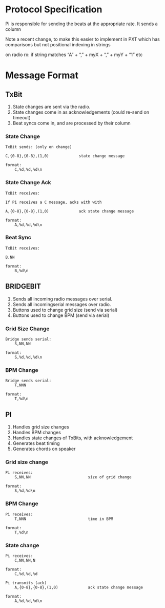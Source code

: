 # Protocol Specification

Pi is responsible for sending the beats at the appropriate rate. It sends a column

Note a recent change, to make this easier to implement in PXT which has comparisons
but not positional indexing in strings

on radio rx:
        if string matches “A” + “,” + myX + “,” + myY + “1”
etc


# Message Format

## TxBit

1. State changes are sent via the radio.
2. State changes come in as acknowledgements (could re-send on timeout)
3. Beat syncs come in, and are processed by their column

### State Change

    TxBit sends: (only on change)

    C,{0-8},{0-8},(1,0)             state change message

    format:
        C,%d,%d,%d\n

### State Change Ack

    TxBit receives:

    If Pi receives a C message, acks with with

    A,{0-8},{0-8},(1,0)             ack state change message

    format:
        A,%d,%d,%d\n

### Beat Sync

    TxBit receives:
    
    B,NN
    
    format:
        B,%d\n


## BRIDGEBIT

1. Sends all incoming radio messages over serial.
2. Sends all incomingserial messages over radio.
3. Buttons used to change grid size (send via serial)
4. Buttons used to change BPM (send via serial)

### Grid Size Change

    Bridge sends serial:
        S,NN,NN
        
    format:
        S,%d,%d,%d\n
        
### BPM Change

    Bridge sends serial:
        T,NNN
        
    format:
        T,%d\n
        

## PI

1. Handles grid size changes
2. Handles BPM changes
3. Handles state changes of TxBits, with acknowledgement
4. Generates beat timing
5. Generates chords on speaker

### Grid size change

    Pi receives:
        S,NN,NN                         size of grid change

    format:
        S,%d,%d\n


### BPM Change

    Pi receives:
        T,NNN                           time in BPM

    format:
        T,%d\n

### State change

    Pi receives:
        C,NN,NN,N
        
    format:
        C,%d,%d,%d
        
    Pi transmits (ack)
        A,{0-8},{0-8},(1,0)             ack state change message

    format:
        A,%d,%d,%d\n



